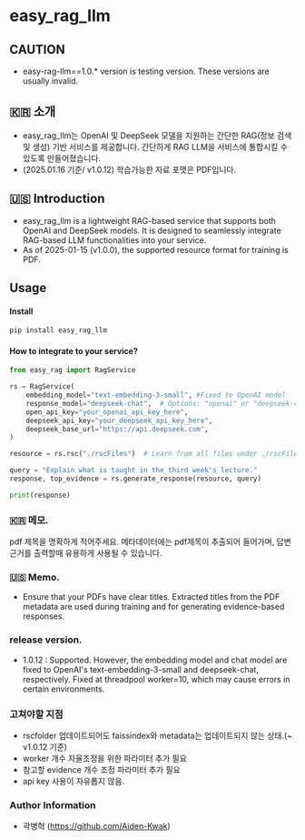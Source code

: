 # easy_rag_llm

## CAUTION
- easy-rag-llm==1.0.* version is testing version. These versions are usually invalid.

## 🇰🇷 소개
- easy_rag_llm는 OpenAI 및 DeepSeek 모델을 지원하는 간단한 RAG(정보 검색 및 생성) 기반 서비스를 제공합니다. 간단하게 RAG LLM을 서비스에 통합시킬 수 있도록 만들어졌습니다.
- (2025.01.16 기준/ v1.0.12) 학습가능한 자료 포맷은 PDF입니다.

## 🇺🇸 Introduction
- easy_rag_llm is a lightweight RAG-based service that supports both OpenAI and DeepSeek models.
It is designed to seamlessly integrate RAG-based LLM functionalities into your service.
- As of 2025-01-15 (v1.0.0), the supported resource format for training is PDF.

## Usage
#### Install
```bash
pip install easy_rag_llm
```

#### How to integrate to your service?
```python
from easy_rag import RagService

rs = RagService(
    embedding_model="text-embedding-3-small", #Fixed to OpenAI model
    response_model="deepseek-chat",  # Options: "openai" or "deepseek-chat"
    open_api_key="your_openai_api_key_here",
    deepseek_api_key="your_deepseek_api_key_here",
    deepseek_base_url="https://api.deepseek.com",
)

resource = rs.rsc("./rscFiles")  # Learn from all files under ./rscFiles

query = "Explain what is taught in the third week's lecture."
response, top_evidence = rs.generate_response(resource, query)

print(response)
```

### 🇰🇷 메모.
pdf 제목을 명확하게 적어주세요. 메타데이터에는 pdf제목이 추출되어 들어가며, 답변 근거를 출력할때 유용하게 사용될 수 있습니다.  

### 🇺🇸 Memo.
- Ensure that your PDFs have clear titles. Extracted titles from the PDF metadata are used during training and for generating evidence-based responses.

### release version.
- 1.0.12 : Supported. However, the embedding model and chat model are fixed to OpenAI's text-embedding-3-small and deepseek-chat, respectively. Fixed at threadpool worker=10, which may cause errors in certain environments.

### 고쳐야할 지점
- rscfolder 업데이트되어도 faissindex와 metadata는 업데이트되지 않는 상태.(~ v1.0.12 기준)
- worker 개수 자율조정을 위한 파라미터 추가 필요
- 참고할 evidence 개수 조정 파라미터 추가 필요
- api key 사용이 자유롭지 않음.

### Author Information
- 곽병혁 (https://github.com/Aiden-Kwak)
